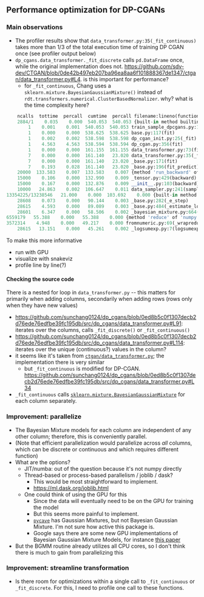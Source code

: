 

## Performance optimization for DP-CGANs

### Main observations
- The profiler results show that `data_transformer.py:35(_fit_continuous)` takes more than 1/3 of the total execution time of training DP CGAN once (see profiler output below)
- `dp_cgans.data_transformer._fit_discrete` calls `pd.DataFrame` once, while the original implementation does not. https://github.com/sdv-dev/CTGAN/blob/0de42b497eb207ba96ea8aa6f101888367de1347/ctgan/data_transformer.py#L4. is this important for performance?
    - for `_fit_continuous`, Chang uses a `sklearn.mixture.BayesianGaussianMixture()` instead of `rdt.transformers.numerical.ClusterBasedNormalizer`. why? what is the time complexity here?



```python
    ncalls  tottime  percall  cumtime  percall filename:lineno(function)
    2884/1    0.035    0.000  540.053  540.053 {built-in method builtins.exec}
        1    0.001    0.001  540.053  540.053 train_sample_dpcgans.py:1(<module>)
        1    0.000    0.000  538.625  538.625 base.py:117(fit)
        1    0.002    0.002  538.598  538.598 dp_cgan_init.py:25(_fit)
        1    4.563    4.563  538.594  538.594 dp_cgan.py:356(fit)
        1    0.000    0.000  161.155  161.155 data_transformer.py:73(fit)
        7    0.000    0.000  161.140   23.020 data_transformer.py:35(_fit_continuous)
        7    0.000    0.000  161.140   23.020 _base.py:171(fit)
        7    0.193    0.028  161.140   23.020 _base.py:196(fit_predict)
    20000  133.583    0.007  133.583    0.007 {method 'run_backward' of 'torch._C._EngineBase' objects}
    15000    0.106    0.000  132.990    0.009 _tensor.py:429(backward)
    15000    0.167    0.000  132.876    0.009 __init__.py:103(backward)
    10000   24.863    0.002  106.647    0.011 data_sampler.py:241(sample_condvec_pair)
13354225/13238546   21.000    0.000  103.692    0.000 {built-in method numpy.core._multiarray_umath.implement_array_function}
    28608    0.073    0.000   90.144    0.003 _base.py:282(_e_step)
    28615    4.593    0.000   89.089    0.003 _base.py:484(_estimate_log_prob_resp)
    28601    6.347    0.000   58.506    0.002 _bayesian_mixture.py:664(_m_step)
6559179   55.388    0.000   55.388    0.000 {method 'reduce' of 'numpy.ufunc' objects}
3572314    4.948    0.000   49.217    0.000 fromnumeric.py:69(_wrapreduction)
    28615   13.151    0.000   45.261    0.002 _logsumexp.py:7(logsumexp)
```

To make this more informative
- run with GPU 
- visualize with snakeviz
- profile line by line(?)


#### Checking the source code 

There is a nested for loop in `data_transformer.py` -- this matters for primarily when adding columns, secondarily when adding rows (rows only when they have new values)
- https://github.com/sunchang0124/dp_cgans/blob/0ed8b5c0f1307decb2d76ede76edfbe39fc195db/src/dp_cgans/data_transformer.py#L91: iterates over the columns, calls `_fit_discrete()` or `_fit_continuous()`
- https://github.com/sunchang0124/dp_cgans/blob/0ed8b5c0f1307decb2d76ede76edfbe39fc195db/src/dp_cgans/data_transformer.py#L114: iterates over the unique (continuous?) values in the column?
- it seems like it's taken from [`ctgan/data_transformer.py`](https://github.com/sdv-dev/CTGAN/blob/0de42b497eb207ba96ea8aa6f101888367de1347/ctgan/data_transformer.py#L4); the implementation there is very similar
    - but `_fit_continuous` is modified for DP-CGAN. https://github.com/sunchang0124/dp_cgans/blob/0ed8b5c0f1307decb2d76ede76edfbe39fc195db/src/dp_cgans/data_transformer.py#L34
- `_fit_continuous` calls [`sklearn.mixture.BayesianGaussianMixture`](https://scikit-learn.org/stable/modules/generated/sklearn.mixture.BayesianGaussianMixture.html) for each column separately. 


### Improvement: parallelize
- The Bayesian Mixture models for each column are independent of any other column; therefore, this is conveniently parallel.
- (Note that efficient parallelization would parallelize across *all* columns, which can be discrete or continuous and which requires different function)
- What are the options?
    - JIT/numba: out of the question because it's not numpy directly
    - Thread-based or process-based parallelism / joblib / dask?
        - This would be most straightforward to implement.
        - https://ml.dask.org/joblib.html
    - One could think of using the GPU for this
        - Since the data will eventually need to be on the GPU for training the model
        - But this seems more painful to implement.
        - [`pycave`](https://pycave.borchero.com/index.html) has Gaussian Mixtures, but not Bayesian Gaussian Mixture. I'm not sure how active this package is.
        - Google says there are some new GPU implementations of Bayesian Gaussian Mixture Models, for instance [this paper](https://www.jstage.jst.go.jp/article/transinf/E105.D/3/E105.D_2021EDP7121/_pdf)
- But the BGMM routine already utilizes all CPU cores, so I don't think there is much to gain from parallelizing this 

### Improvement: streamline transformation
- Is there room for optimizations within a single call to `_fit_continuous` or `_fit_discrete`. For this, I need to profile one call to these functions.


